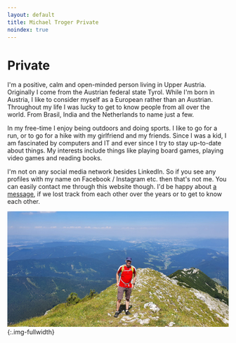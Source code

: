 ```yaml
---
layout: default
title: Michael Troger Private
noindex: true
---
```

# Private
I'm a positive, calm and open-minded person living in Upper Austria.
Originally I come from the Austrian federal state Tyrol.
While I'm born in Austria, I like to consider myself as a European rather than an Austrian.
Throughout my life I was lucky to get to know people from all over the world. From Brasil, India and the Netherlands to name just a few.

In my free-time I enjoy being outdoors and doing sports.
I like to go for a run, or to go for a hike with my girlfriend and my friends.
Since I was a kid, I am fascinated by computers and IT and ever since I try to stay up-to-date about things.
My interests include things like playing board games, playing video games and reading books.

I'm not on any social media network besides LinkedIn. So if you see any profiles with my name on Facebook / Instagram etc. then that's not me. You can easily contact me through this website though. I'd be happy about [a message](/contact), if we lost track from each other over the years or to get to know each other.

![Image of myself, Michael Troger](/images/freetime.jpg){:.img-fullwidth}
